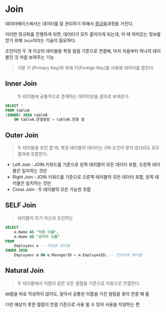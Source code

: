# Join
데이터베이스에서는 데이터를 잘 관리하기 위해서 [정규화](./Normalization.md)과정을 거친다.

이러한 정규화를 진행하게 되면, 데이터가 모두 흩어지게 되는데, 이 때 의미있는 정보를 얻기 위해 `Join`이라는 기술이 필요하다.

조인이란 두 개 이상의 테이블을 특정 컬럼 기준으로 연결해, 마치 처음부터 하나의 테이블인 것 처럼 보여주는 기능

> 기본 키 (Primary Key)와 외래 키(Foreign Key)를 사용해 데이터를 합친다.

## Inner Join
> 두 테이블에 공통적으로 존재하는 데이터만을 결과로 보여준다.

```sql
SELECT *
FROM tableA
(INNER) JOIN tableB
    ON tableA.연결컬럼 = tableB.연결 컬
```

## Outer Join
> 두 테이블을 조인 할 때, 특정 테이블의 데이터는 ON 조건이 맞지 않더라도 모두 결과에 포함한다.

- Left Join : JOIN 키워드를 기준으로 왼쪽 테이블의 모든 데이터 포함, 오른쪽 테이블은 일치하는 것만
- Right Join : JOIN 키워드를 기준으로 오른쪽 테이블의 모든 데이터 포함, 왼쪽 테이블은 일치하는 것만
- Cross Join : 두 테이블의 모든 가능한 조합

## SELF Join
> 테이블이 자기 자신과 조인하는

```sql
SELECT
    e.Name AS "직원 이름",
    m.Name AS "관리자 이름"
FROM
    Employees e -- 직원용 테이블
INNER JOIN
    Employees m ON e.ManagerID = m.EmployeeID; -- 관리자용 테이블
```

## Natural Join
> 두 테이블에서 이름이 같은 모든 컬럼을 기준으로 자동으로 연결한다.

`ON`절을 따로 작성하지 않아도, 알아서 공통된 이름을 가진 컬럼을 찾아 연결 해 줌

다만 예상치 못한 컬럼이 연결 기준으로 사용 될 수 있어 사용을 지양하는 편
